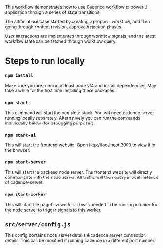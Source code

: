 This workflow demonstrates how to use Cadence workflow to power UI application through a series of state transitions.

The artificial use case started by creating a proposal workflow, and then going through content revision, approval/rejection phases.

User interactions are implemented through workflow signals, and the latest workflow state can be fetched through workflow query.

# Steps to run locally
### `npm install`
Make sure you are running at least node v14 and install dependencies. May take a while for the first time installing these packages.

### `npm start`
This command will start the complete stack. You will need cadence server running locally separately. Alternatively you can run the commands individually below (for debugging purposes).

### `npm start-ui`
This will start the frontend website. Open [http://localhost:3000](http://localhost:3000) to view it in the browser.

### `npm start-server`
This will start the backend node server. The frontend website will directly communicate with the node server. All traffic will then query a local instance of cadence-server.

### `npm start-worker`
This will start the pageflow worker. This is needed to be running in order for the node server to trigger signals to this worker.

## `src/server/config.js`
This config contains node server details & cadence server connection details. This can be modified if running cadence in a different port number.
